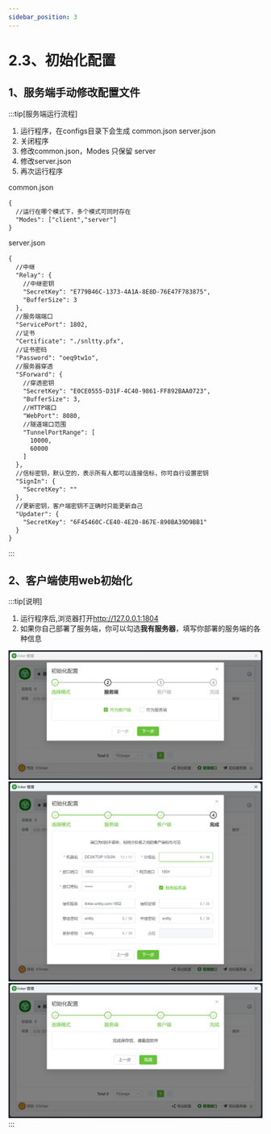 ```yaml
---
sidebar_position: 3
---
```


# 2.3、初始化配置

## 1、服务端手动修改配置文件

:::tip[服务端运行流程]
1. 运行程序，在configs目录下会生成 common.json server.json
2. 关闭程序
3. 修改common.json，Modes 只保留 server
4. 修改server.json
5. 再次运行程序


common.json
```
{
  //运行在哪个模式下，多个模式可同时存在
  "Modes": ["client","server"]
}
```
server.json
```
{
  //中继
  "Relay": {
    //中继密钥
    "SecretKey": "E779B46C-1373-4A1A-8E8D-76E47F783875",
    "BufferSize": 3
  },
  //服务端端口
  "ServicePort": 1802,
  //证书
  "Certificate": "./snltty.pfx",
  //证书密码
  "Password": "oeq9tw1o",
  //服务器穿透
  "SForward": {
    //穿透密钥
    "SecretKey": "E0CE0555-D31F-4C40-9861-FF892BAA0723",
    "BufferSize": 3,
    //HTTP端口
    "WebPort": 8080,
    //隧道端口范围
    "TunnelPortRange": [
      10000,
      60000
    ]
  },
  //信标密钥，默认空的，表示所有人都可以连接信标，你可自行设置密钥
  "SignIn": {
    "SecretKey": ""
  },
  //更新密钥，客户端密钥不正确时只能更新自己
  "Updater": {
    "SecretKey": "6F45460C-CE40-4E20-867E-890BA39D9BB1"
  }
}
```
:::

## 2、客户端使用web初始化

:::tip[说明]
1. 运行程序后,浏览器打开<a href="http://127.0.0.1:1804" target="_blank">http://127.0.0.1:1804</a>
2. 如果你自己部署了服务端，你可以勾选**我有服务器**，填写你部署的服务端的各种信息

![](./img/mode.png)
![](./img/client.png)
![](./img/save.png)
:::


